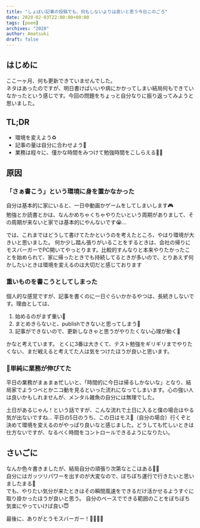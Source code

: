 ```yaml
---
title: "しょぼい記事の投稿でも、何もしないよりは良いと思う今日このごろ"
date: 2020-02-03T22:00:00+09:00
tags: [poem]
archives: "2020"
author: Amatsuki
draft: false
---
```

## はじめに
ここ一ヶ月、何も更新できていませんでした。  
ネタはあったのですが、明日書けばいいや病にかかってしまい結局何もできていなかったという感じです。今回の問題をちょっと自分なりに振り返ってみようと思いました。

## TL;DR
- 環境を変えよう♻️
- 記事の量は自分に合わせよう📄
- 業務は程々に、僅かな時間をみつけて勉強時間をこしらえる🏃‍♂️

## 原因
### 「さぁ書こう」という環境に身を置かなかった
自分は基本的に家にいると、一日中動画かゲームをしてしまいします🎮  
勉強とか読書とかは、なんかめちゃくちゃやりたいという周期がありまして、その周期が来ないと家では基本的にやんないです😭…

では、これまではどうして書けてたかというのを考えたところ、やはり環境が大きいと思いました。
何か少し踏ん張りがいることをするときは、会社の帰りにモスバーガーでPC開いてやっとります。比較的すんなりと本来やりたかったことを始められて、家に帰ったときでも持続してるときが多いので、とりあえず何かしたいときは環境を変えるのは大切だと感じております

### 重いものを書こうとしてしまった
個人的な感覚ですが、記事を書くのに一日ぐらいかかるやつは、長続きしないです。理由としては、

1. 始めるのがまず重い🥌
2. まとめきらないと、publishできないと思ってしまう📝
3. 記事ができないので、更新しなきゃと思うがやりたくない心理が動く🛌

かなと考えています。
とくに3番は大きくて、テスト勉強をギリギリまでやりたくない、まだ戦えると考えてた人は気をつけたほうが良いと思います。

### 単純に業務が伸びてた
平日の業務がまぁまぁ忙しいと、「時間的に今日は帰るしかないな」となり、結局家でようつべとかニコ動を見るといった流れになってしまいます。心の強い人は良いかもしれませんが、メンタル雑魚の自分には無理でした。

土日があるじゃん！という話ですが、こんな流れで土日に入ると僕の場合はやる気が出ないですね…
平日の5日のうち、この日はモス🍔（自分の場合）行くぞと決めて環境を変えるのがやっぱり良いなと感じました。どうしても忙しいときは仕方ないですが、なるべく時間をコントロールできるようになりたい。

## さいごに
なんか色々書きましたが、結局自分の頑張り次第なとこはある💪💪  
自分にはガッツリパワーを出すのが大変なので、ぼちぼち運行で行きたいと思いましたまる🚂  
でも、やりたい気分が来たときはその瞬間風速をできるだけ活かせるようすぐに取り掛かったほうが良いと思う。
自分のペースでできる範囲のことをぼちぼち気楽にやっていけば良い😇

最後に、ありがとうモスバーガー！🙇‍♂️🙇‍♂️